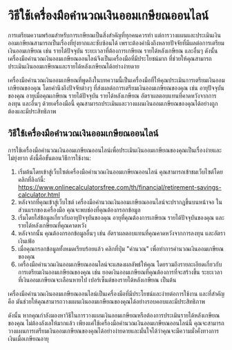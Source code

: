 วิธีใช้เครื่องมือคำนวณเงินออมเกษียณออนไลน์
==========================================

การเตรียมความพร้อมสำหรับการเกษียณเป็นสิ่งสำคัญที่ทุกคนควรทำ แต่การวางแผนและประเมินเงินออมเกษียณสามารถเป็นเรื่องที่ยุ่งยากและซับซ้อนได้ เพราะต้องคำนึงถึงหลายปัจจัยที่มีผลต่อการเตรียมเงินออมเกษียณ เช่น รายได้ปัจจุบัน ระยะเวลาที่ต้องการเกษียณ รายได้หลังเกษียณ และอื่นๆ ดังนั้น เครื่องมือคำนวณเงินออมเกษียณออนไลน์จึงเป็นเครื่องมือที่มีประโยชน์มาก ที่ช่วยให้คุณสามารถประเมินเงินออมเกษียณและรายได้หลังเกษียณได้อย่างง่ายดาย

เครื่องมือคำนวณเงินออมเกษียณที่พูดถึงในบทความนี้เป็นเครื่องมือที่ให้คุณประเมินการเตรียมเงินออมเกษียณของคุณ โดยคำนึงถึงปัจจัยต่างๆ ที่ส่งผลต่อการเตรียมเงินออมเกษียณของคุณ เช่น อายุปัจจุบันของคุณ อายุเมื่อคุณเกษียณ รายได้ปัจจุบัน รายได้หลังเกษียณ อัตราผลตอบแทนที่คาดหวังจากการลงทุน และอื่นๆ ด้วยเครื่องมือนี้ คุณสามารถประเมินและวางแผนเงินออมเกษียณของคุณได้อย่างถูกต้องและมีประสิทธิภาพ

วิธีใช้เครื่องมือคำนวณเงินออมเกษียณออนไลน์
------------------------------------------

การใช้เครื่องมือคำนวณเงินออมเกษียณออนไลน์เพื่อประเมินเงินออมเกษียณของคุณเป็นเรื่องง่ายและไม่ยุ่งยาก ดังนี้คือขั้นตอนวิธีการใช้งาน:

1. เริ่มต้นโดยเข้าสู่เว็บไซต์เครื่องมือคำนวณเงินออมเกษียณออนไลน์ คุณสามารถเข้าชมเว็บไซต์โดยคลิกที่ลิงก์นี้: <https://www.onlinecalculatorsfree.com/th/financial/retirement-savings-calculator.html>
2. หลังจากที่คุณเข้าสู่เว็บไซต์ เครื่องมือคำนวณเงินออมเกษียณออนไลน์จะปรากฏขึ้นบนหน้าจอ ในส่วนแรกของเครื่องมือ คุณจะพบช่องที่คุณต้องกรอกข้อมูล
3. เริ่มโดยใส่ข้อมูลเกี่ยวกับอายุปัจจุบันของคุณ อายุที่คุณต้องการเกษียณ รายได้ปัจจุบันของคุณ และรายได้หลังเกษียณที่คุณคาดหวัง
4. หลังจากนั้น คุณต้องกรอกข้อมูลอื่นๆ เช่น อัตราผลตอบแทนที่คุณคาดหวังจากการลงทุน และอัตราเงินเฟ้อ
5. เมื่อคุณกรอกข้อมูลทั้งหมดเรียบร้อยแล้ว คลิกที่ปุ่ม "คำนวณ" เพื่อทำการคำนวณเงินออมเกษียณของคุณ
6. เครื่องมือคำนวณเงินออมเกษียณออนไลน์จะแสดงผลลัพธ์ให้คุณ โดยรวมถึงรายละเอียดเกี่ยวกับการเตรียมเงินออมเกษียณของคุณ เช่น ยอดเงินออมเกษียณที่คุณต้องการที่จะสร้างขึ้น ระยะเวลาที่เงินออมเกษียณจะเลือนหายไป เปอร์เซ็นต์ของรายได้หลังเกษียณ เป็นต้น

เครื่องมือคำนวณเงินออมเกษียณออนไลน์เป็นเครื่องมือที่มีประโยชน์และง่ายต่อการใช้งาน และที่สำคัญคือ มันช่วยให้คุณสามารถวางแผนเงินออมเกษียณของคุณได้อย่างรอบคอบและมีประสิทธิภาพ

ดังนั้น หากคุณกำลังมองหาวิธีในการวางแผนเงินออมเกษียณหรือต้องการประเมินรายได้หลังเกษียณของคุณ ไม่ต้องลังเลให้มากแล้ว เพียงแค่ใช้เครื่องมือคำนวณเงินออมเกษียณออนไลน์นี้ คุณจะสามารถวางแผนการเตรียมเงินออมเกษียณของคุณได้อย่างง่ายดายและมั่นใจได้ว่าคุณจะมีความมั่งคั่งทางการเงินเมื่อเกษียณอายุ